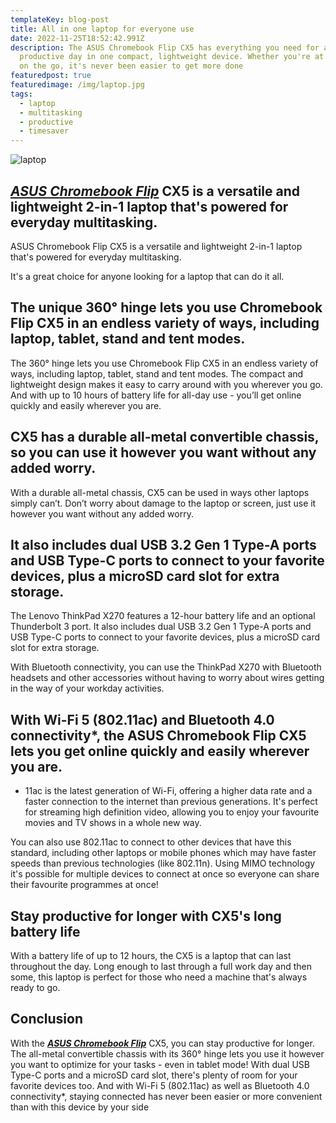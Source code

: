 ```yaml
---
templateKey: blog-post
title: All in one laptop for everyone use
date: 2022-11-25T18:52:42.991Z
description: The ASUS Chromebook Flip CX5 has everything you need for a
  productive day in one compact, lightweight device. Whether you're at home or
  on the go, it's never been easier to get more done
featuredpost: true
featuredimage: /img/laptop.jpg
tags:
  - laptop
  - multitasking
  - productive
  - timesaver
---
```

![laptop](/img/laptop.jpg "laptop")



## *[ASUS Chromebook Flip](https://amzn.to/3FbJDeN)* CX5 is a versatile and lightweight 2-in-1 laptop that's powered for everyday multitasking.

ASUS Chromebook Flip CX5 is a versatile and lightweight 2-in-1 laptop that's powered for everyday multitasking.

It's a great choice for anyone looking for a laptop that can do it all.

## The unique 360° hinge lets you use Chromebook Flip CX5 in an endless variety of ways, including laptop, tablet, stand and tent modes.

The 360° hinge lets you use Chromebook Flip CX5 in an endless variety of ways, including laptop, tablet, stand and tent modes. The compact and lightweight design makes it easy to carry around with you wherever you go. And with up to 10 hours of battery life for all-day use - you’ll get online quickly and easily wherever you are.

## CX5 has a durable all-metal convertible chassis, so you can use it however you want without any added worry.

With a durable all-metal chassis, CX5 can be used in ways other laptops simply can’t. Don’t worry about damage to the laptop or screen, just use it however you want without any added worry.

## It also includes dual USB 3.2 Gen 1 Type-A ports and USB Type-C ports to connect to your favorite devices, plus a microSD card slot for extra storage.

The Lenovo ThinkPad X270 features a 12-hour battery life and an optional Thunderbolt 3 port. It also includes dual USB 3.2 Gen 1 Type-A ports and USB Type-C ports to connect to your favorite devices, plus a microSD card slot for extra storage.

With Bluetooth connectivity, you can use the ThinkPad X270 with Bluetooth headsets and other accessories without having to worry about wires getting in the way of your workday activities.

## With Wi-Fi 5 (802.11ac) and Bluetooth 4.0 connectivity*, the ASUS Chromebook Flip CX5 lets you get online quickly and easily wherever you are.

* 11ac is the latest generation of Wi-Fi, offering a higher data rate and a faster connection to the internet than previous generations. It's perfect for streaming high definition video, allowing you to enjoy your favourite movies and TV shows in a whole new way.

You can also use 802.11ac to connect to other devices that have this standard, including other laptops or mobile phones which may have faster speeds than previous technologies (like 802.11n). Using MIMO technology it's possible for multiple devices to connect at once so everyone can share their favourite programmes at once!

## Stay productive for longer with CX5's long battery life

With a battery life of up to 12 hours, the CX5 is a laptop that can last throughout the day. Long enough to last through a full work day and then some, this laptop is perfect for those who need a machine that's always ready to go.

## Conclusion

With the ***[ASUS Chromebook Flip](https://amzn.to/3FbJDeN)*** CX5, you can stay productive for longer. The all-metal convertible chassis with its 360° hinge lets you use it however you want to optimize for your tasks - even in tablet mode! With dual USB Type-C ports and a microSD card slot, there's plenty of room for your favorite devices too. And with Wi-Fi 5 (802.11ac) as well as Bluetooth 4.0 connectivity*, staying connected has never been easier or more convenient than with this device by your side
